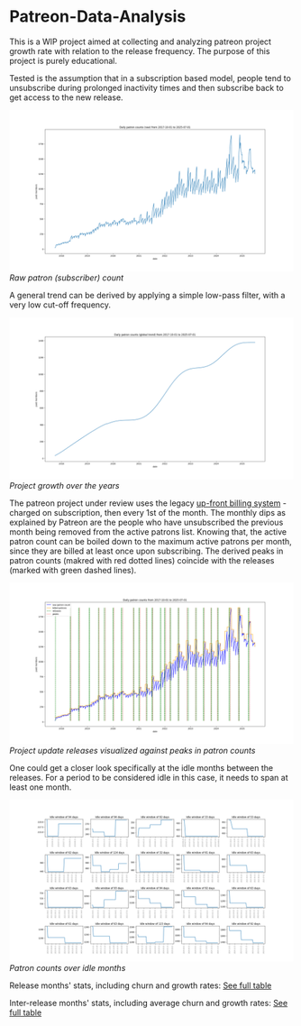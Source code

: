 # Patreon-Data-Analysis

This is a WIP project aimed at collecting and analyzing patreon project growth rate with relation to the release frequency. The purpose of this project is purely educational.

Tested is the assumption that in a subscription based model, people tend to unsubscribe during prolonged inactivity times and then subscribe back to get access to the new release.

![raw patron graph](charts/Figure_1.png "Raw patron count")
*Raw patron (subscriber) count*

A general trend can be derived by applying a simple low-pass filter, with a very low cut-off frequency. 

![global trend](charts/Figure_2.png "Global trend")
*Project growth over the years*

The patreon project under review uses the legacy [up-front billing system](https://support.patreon.com/hc/en-us/articles/8779192853261-Subscription-Billing-FAQ#h_01J446FNR0976JZJWG7EY3JFEY) - charged on subscription, then every 1st of the month. The monthly dips as explained by Patreon are the people who have unsubscribed the previous month being removed from the active patrons list. Knowing that, the active patron count can be boiled down to the maximum active patrons per month, since they are billed at least once upon subscribing.
The derived peaks in patron counts (makred with red dotted lines) coincide with the releases (marked with green dashed lines).

![peaks and releases](charts/Figure_3.png "Releases")
*Project update releases visualized against peaks in patron counts*

One could get a closer look specifically at the idle months between the releases. For a period to be considered idle in this case, it needs to span at least one month.

![idle periods](charts/Figure_4.png "Idle periods")
*Patron counts over idle months*

Release months' stats, including churn and growth rates:
[See full table](tables/release_t.md)

Inter-release months' stats, including average churn and growth rates:
[See full table](tables/inter_release_t.md)
